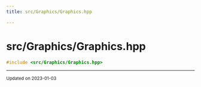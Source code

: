 ```yaml
---
title: src/Graphics/Graphics.hpp

---
```


# src/Graphics/Graphics.hpp




```cpp
#include <src/Graphics/Graphics.hpp>
```






-------------------------------

<sub>Updated on 2023-01-03</sub>
